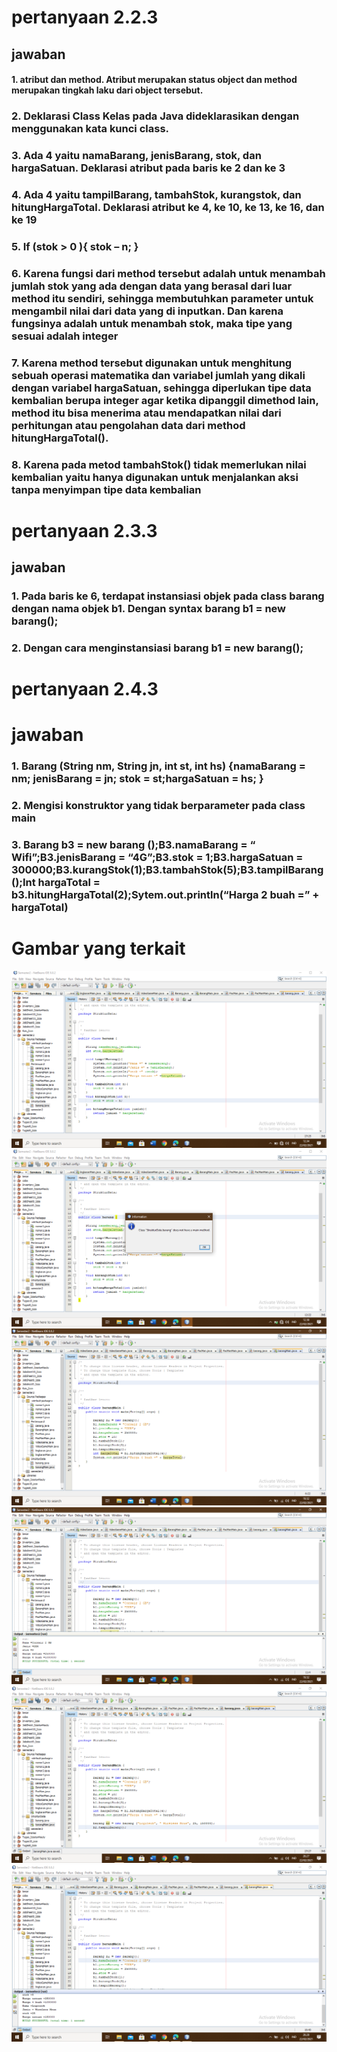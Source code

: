 # pertanyaan 2.2.3
## jawaban
#### 1.	atribut dan method. Atribut merupakan status object dan method merupakan tingkah laku dari object tersebut.
### 2.	Deklarasi Class Kelas pada Java dideklarasikan dengan menggunakan kata kunci class.
### 3.	Ada 4 yaitu namaBarang, jenisBarang, stok, dan hargaSatuan. Deklarasi atribut pada baris ke 2 dan ke 3
### 4.	Ada 4 yaitu tampilBarang, tambahStok, kurangstok, dan hitungHargaTotal. Deklarasi atribut ke 4, ke 10, ke 13, ke 16, dan ke 19
### 5.	If (stok > 0 ){ stok – n; }
### 6.	Karena fungsi dari method tersebut adalah untuk menambah jumlah stok yang ada dengan data yang berasal dari luar method itu sendiri, sehingga membutuhkan parameter untuk mengambil nilai dari data yang di inputkan. Dan karena fungsinya adalah untuk menambah stok, maka tipe yang sesuai adalah integer 
### 7.	 Karena method tersebut digunakan untuk menghitung sebuah operasi matematika dan variabel jumlah yang dikali dengan variabel hargaSatuan, sehingga diperlukan tipe data kembalian berupa integer agar ketika dipanggil dimethod lain, method itu bisa menerima atau mendapatkan nilai dari perhitungan atau pengolahan data dari method hitungHargaTotal().
### 8.	Karena pada metod tambahStok() tidak memerlukan nilai kembalian yaitu hanya digunakan untuk menjalankan aksi tanpa menyimpan tipe data kembalian

# pertanyaan 2.3.3
## jawaban
### 1.	Pada baris ke 6, terdapat instansiasi objek pada class barang dengan nama objek b1. Dengan syntax barang b1 = new barang();
### 2.	Dengan cara  menginstansiasi barang b1 = new barang();

# pertanyaan 2.4.3
# jawaban
### 1.	Barang (String nm, String jn, int st, int hs) {namaBarang = nm; jenisBarang = jn; stok = st;hargaSatuan = hs; }
### 2.	Mengisi konstruktor yang tidak berparameter pada class main
### 3.	Barang b3 = new barang ();B3.namaBarang = “ Wifi”;B3.jenisBarang = “4G”;B3.stok = 1;B3.hargaSatuan = 300000;B3.kurangStok(1);B3.tambahStok(5);B3.tampilBarang();Int hargaTotal = b3.hitungHargaTotal(2);Sytem.out.println(“Harga 2 buah =” + hargaTotal)

# Gambar yang terkait
<img src = "21.png">
<img src = "22.png">
<img src = "31.png">
<img src = "32.png">
<img src = "41.png">
<img src = "42.png">